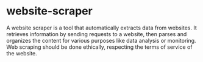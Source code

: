 # website-scraper
A website scraper is a tool that automatically extracts data from websites. It retrieves information by sending requests to a website, then parses and organizes the content for various purposes like data analysis or monitoring. Web scraping should be done ethically, respecting the terms of service of the website.
